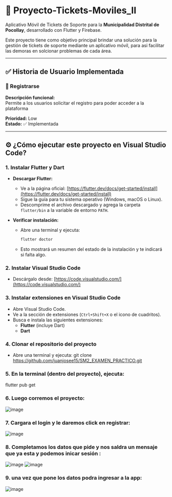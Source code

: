 # 📱 Proyecto-Tickets-Moviles_II

Aplicativo Móvil de Tickets de Soporte para la **Municipalidad Distrital de Pocollay**, desarrollado con Flutter y Firebase.

Este proyecto tiene como objetivo principal brindar una solución para la gestión de tickets de soporte mediante un aplicativo móvil, para asi facilitar las demoras en solcionar problemas de cada área.

---

## ✅ Historia de Usuario Implementada

### 🧾 Registrarse

**Descripción funcional:**  
Permite a los usuarios solicitar el registro para poder acceder a la plataforma 


**Prioridad:** Low  
**Estado:** ✅ Implementada

---

## ⚙️ ¿Cómo ejecutar este proyecto en Visual Studio Code?

### 1. Instalar Flutter y Dart

- **Descargar Flutter:**
  - Ve a la página oficial: [https://flutter.dev/docs/get-started/install](https://flutter.dev/docs/get-started/install)
  - Sigue la guía para tu sistema operativo (Windows, macOS o Linux).
  - Descomprime el archivo descargado y agrega la carpeta `flutter/bin` a la variable de entorno `PATH`.

- **Verificar instalación:**
  - Abre una terminal y ejecuta:
    ```bash
    flutter doctor
    ```
  - Esto mostrará un resumen del estado de la instalación y te indicará si falta algo.

### 2. Instalar Visual Studio Code

- Descárgalo desde: [https://code.visualstudio.com/](https://code.visualstudio.com/)

### 3. Instalar extensiones en Visual Studio Code

- Abre Visual Studio Code.
- Ve a la sección de extensiones (`Ctrl+Shift+X` o el icono de cuadritos).
- Busca e instala las siguientes extensiones:
  - **Flutter** (incluye Dart)
  - **Dart**

### 4. Clonar el repositorio del proyecto

- Abre una terminal y ejecuta:
  git clone https://github.com/juanjosee15/SM2_EXAMEN_PRACTICO.git

### 5.  En la terminal (dentro del proyecto), ejecuta:
  flutter pub get
### 6.  Luego corremos el proyecto:
![image](https://github.com/user-attachments/assets/b4e8fecf-22a1-4edb-9796-5b6e1647bf4f)
### 7.  Cargara el login y le daremos click en registrar:
![image](https://github.com/user-attachments/assets/8f669a95-5d4b-4d13-b2b1-2e1249028c31)
### 8.  Completamos los datos que pide y nos saldra un mensaje que ya esta y podemos inicar sesión :
![image](https://github.com/user-attachments/assets/387d341f-227a-46e8-8e97-8b249dd08dbb)
![image](https://github.com/user-attachments/assets/57fd7a28-eeea-46e8-ab42-9d19f4d41c94)

### 9.  una vez que pone los datos podra ingresar a la app:
![image](https://github.com/user-attachments/assets/e2f18691-cacd-4858-9ad8-ebc9579a810f)




 
